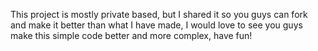This project is mostly private based, but I shared it so you guys can fork and make it better than what I have made, I would love to see you guys make this simple code better and more complex, have fun!
